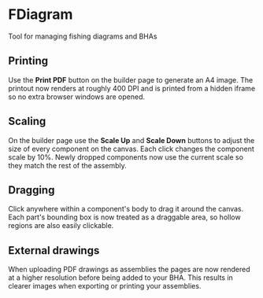 # FDiagram
Tool for managing fishing diagrams and BHAs
## Printing

Use the **Print PDF** button on the builder page to generate an A4 image.
The printout now renders at roughly 400 DPI and is printed from a hidden
iframe so no extra browser windows are opened.

## Scaling

On the builder page use the **Scale Up** and **Scale Down** buttons to adjust
the size of every component on the canvas. Each click changes the component
scale by 10%. Newly dropped components now use the current scale so they match
the rest of the assembly.

## Dragging

Click anywhere within a component's body to drag it around the canvas. Each
part's bounding box is now treated as a draggable area, so hollow regions are
also easily clickable.

## External drawings

When uploading PDF drawings as assemblies the pages are now rendered at a
higher resolution before being added to your BHA. This results in clearer
images when exporting or printing your assemblies.

